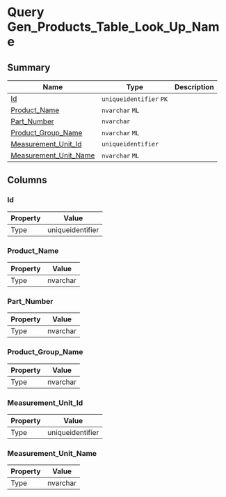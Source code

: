 # Query Gen_Products_Table_Look_Up_Name


## Summary

| Name | Type | Description |
| - | - | --- |
|[Id](#id)|`uniqueidentifier` `PK`||
|[Product_Name](#product_name)|`nvarchar` `ML`||
|[Part_Number](#part_number)|`nvarchar` ||
|[Product_Group_Name](#product_group_name)|`nvarchar` `ML`||
|[Measurement_Unit_Id](#measurement_unit_id)|`uniqueidentifier` ||
|[Measurement_Unit_Name](#measurement_unit_name)|`nvarchar` `ML`||

## Columns

### Id

| Property | Value |
| - | - |
|Type|uniqueidentifier|

### Product_Name

| Property | Value |
| - | - |
|Type|nvarchar|

### Part_Number

| Property | Value |
| - | - |
|Type|nvarchar|

### Product_Group_Name

| Property | Value |
| - | - |
|Type|nvarchar|

### Measurement_Unit_Id

| Property | Value |
| - | - |
|Type|uniqueidentifier|

### Measurement_Unit_Name

| Property | Value |
| - | - |
|Type|nvarchar|


